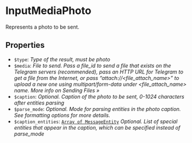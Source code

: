 # InputMediaPhoto	

Represents a photo to be sent.	

## Properties	

- `$type`: _Type of the result, must be photo_
- `$media`: _File to send. Pass a file_id to send a file that exists on the Telegram servers (recommended), pass an HTTP URL for Telegram to get a file from the Internet, or pass “attach://<file_attach_name>” to upload a new one using multipart/form-data under <file_attach_name> name. More info on Sending Files »_
- `$caption`: _Optional. Caption of the photo to be sent, 0-1024 characters after entities parsing_
- `$parse_mode`: _Optional. Mode for parsing entities in the photo caption. See formatting options for more details._
- `$caption_entities`: [`Array of MessageEntity`](MessageEntity.md) _Optional. List of special entities that appear in the caption, which can be specified instead of parse_mode_

